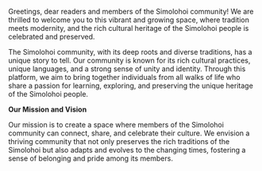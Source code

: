 Greetings, dear readers and members of the Simolohoi community! We are thrilled to welcome you to this vibrant and growing space, where tradition meets modernity, and the rich cultural heritage of the Simolohoi people is celebrated and preserved.

The Simolohoi community, with its deep roots and diverse traditions, has a unique story to tell. Our community is known for its rich cultural practices, unique languages, and a strong sense of unity and identity. Through this platform, we aim to bring together individuals from all walks of life who share a passion for learning, exploring, and preserving the unique heritage of the Simolohoi people.

**Our Mission and Vision**

Our mission is to create a space where members of the Simolohoi community can connect, share, and celebrate their culture. We envision a thriving community that not only preserves the rich traditions of the Simolohoi but also adapts and evolves to the changing times, fostering a sense of belonging and pride among its members.
